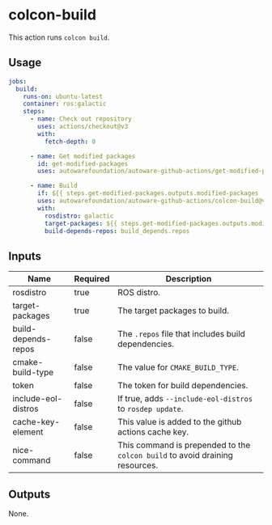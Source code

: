 # colcon-build

This action runs `colcon build`.

## Usage

```yaml
jobs:
  build:
    runs-on: ubuntu-latest
    container: ros:galactic
    steps:
      - name: Check out repository
        uses: actions/checkout@v3
        with:
          fetch-depth: 0

      - name: Get modified packages
        id: get-modified-packages
        uses: autowarefoundation/autoware-github-actions/get-modified-packages@v1

      - name: Build
        if: ${{ steps.get-modified-packages.outputs.modified-packages != '' }}
        uses: autowarefoundation/autoware-github-actions/colcon-build@v1
        with:
          rosdistro: galactic
          target-packages: ${{ steps.get-modified-packages.outputs.modified-packages }}
          build-depends-repos: build_depends.repos
```

## Inputs

| Name                | Required | Description                                                                  |
|---------------------| -------- |------------------------------------------------------------------------------|
| rosdistro           | true     | ROS distro.                                                                  |
| target-packages     | true     | The target packages to build.                                                |
| build-depends-repos | false    | The `.repos` file that includes build dependencies.                          |
| cmake-build-type    | false    | The value for `CMAKE_BUILD_TYPE`.                                            |
| token               | false    | The token for build dependencies.                                            |
| include-eol-distros | false    | If true, adds `--include-eol-distros` to `rosdep update`.                    |
| cache-key-element   | false    | This value is added to the github actions cache key.                         |
| nice-command        | false    | This command is prepended to the `colcon build` to avoid draining resources. |

## Outputs

None.

